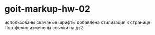 # goit-markup-hw-02

использованы скачаные шрифты 
добавлена стилизация к странице Портфолио
изменены ссылки на дз2

 
